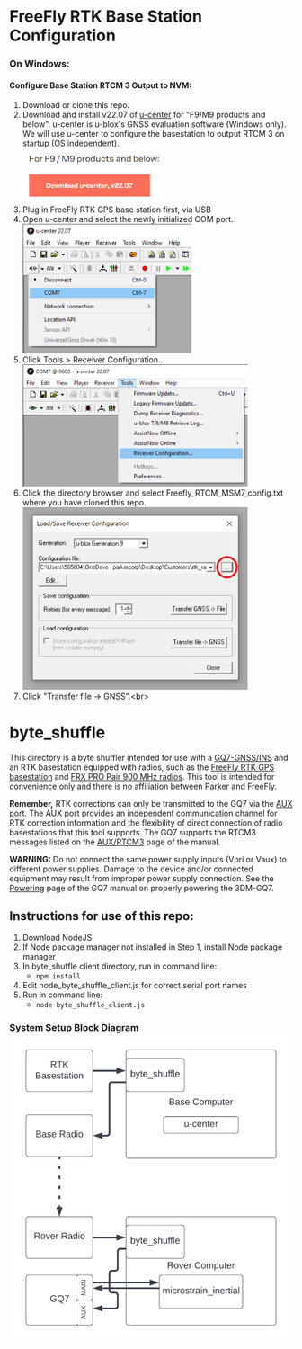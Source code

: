 # FreeFly RTK Base Station Configuration

### On Windows: ###
#### Configure Base Station RTCM 3 Output to NVM:
1. Download or clone this repo.
2. Download and install v22.07 of [u-center](https://www.u-blox.com/en/product/u-center) for "F9/M9 products and below". u-center is u-blox's GNSS evaluation software (Windows only). We will use u-center to configure the basestation to output RTCM 3 on startup (OS independent). <br/> <img src="FreeFly_RTK\download_u-center_v22.07.png" width="250">
3. Plug in FreeFly RTK GPS base station first, via USB 
4. Open u-center and select the newly initialized COM port. <br/> <img src="FreeFly_RTK\u-center_com_port.png" width="300">
5. Click Tools > Receiver Configuration... <br/> <img src="FreeFly_RTK\u-center_receiver_configuration.png" width="400">
6. Click the directory browser and select Freefly_RTCM_MSM7_config.txt where you have cloned this repo. <br/> <img src="FreeFly_RTK\u-center_select_config_file.png" width="400">
7. Click "Transfer file -> GNSS".<br\>


# byte_shuffle

This directory is a byte shuffler intended for use with a [GQ7-GNSS/INS](https://www.microstrain.com/inertial-sensors/3dm-gq7) and an RTK basestation equipped with radios, such as the [FreeFly RTK GPS basestation](https://store.freeflysystems.com/products/rtk-gps-ground-station)
and [FRX PRO Pair 900 MHz radios](https://store.freeflysystems.com/products/frx-pro-pair-with-accessories-for-alta-x). This tool is intended for convenience only and there is no affiliation between Parker and FreeFly. 

**Remember,** RTK corrections can only be transmitted to the GQ7 via the [AUX port](https://s3.amazonaws.com/files.microstrain.com/GQ7+User+Manual/user_manual_content/RTK/Auxiliary%20Port.htm). The AUX port provides an independent communication channel for RTK correction information and the flexibility of direct connection of radio basestations that this tool supports. The GQ7 supports the RTCM3 messages listed on the [AUX/RTCM3](https://s3.amazonaws.com/files.microstrain.com/GQ7+User+Manual/user_manual_content/RTK/Auxiliary%20Port.htm) page of the manual. 

**WARNING:** Do not connect the same power supply inputs (Vpri or Vaux) to different power supplies. Damage to the device and/or connected equipment may result from improper power supply connection. See the [Powering](https://s3.amazonaws.com/files.microstrain.com/GQ7+User+Manual/user_manual_content/installation/Powering.htm) page of the GQ7 manual on properly powering the 3DM-GQ7.

## Instructions for use of this repo: 

1. Download NodeJS
2. If Node package manager not installed in Step 1, install Node package manager
3. In byte_shuffle client directory, run in command line:
    * `npm install`
4. Edit node_byte_shuffle_client.js for correct serial port names
5. Run in command line:
    * `node byte_shuffle_client.js` 


### System Setup Block Diagram ![Alt](/diagrams/RTK_basestation_byte_shuffle_diag.png "RTK_basestation_byte_shuffle_diag.png")

